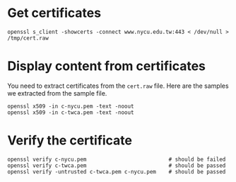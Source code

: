 
# Get certificates

`openssl s_client -showcerts -connect www.nycu.edu.tw:443 < /dev/null > /tmp/cert.raw`

# Display content from certificates

You need to extract certificates from the `cert.raw` file. Here are the samples we extracted from the sample file.

```
openssl x509 -in c-nycu.pem -text -noout
openssl x509 -in c-twca.pem -text -noout
```

# Verify the certificate

```
openssl verify c-nycu.pem                          # should be failed
openssl verify c-twca.pem                          # should be passed
openssl verify -untrusted c-twca.pem c-nycu.pem    # should be passed
```

